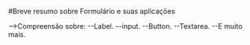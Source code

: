 #Breve resumo sobre Formulário e suas aplicações 

-->Compreensão sobre:
   --Label.
   --input.
   --Button.
   --Textarea.
   --E muito mais.